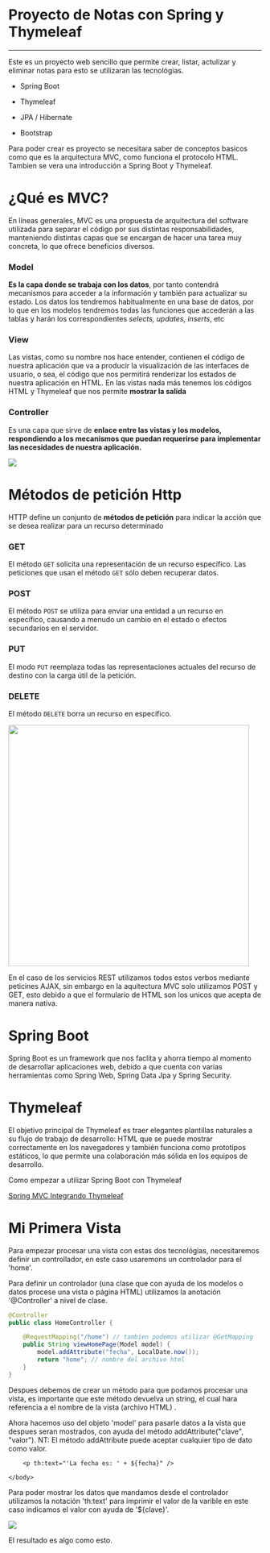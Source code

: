 # Proyecto de Notas con Spring y Thymeleaf

- - -  

Este es un proyecto web sencillo que permite crear, listar, actulizar y eliminar notas para esto se utilizaran las tecnológias.

- Spring Boot

- Thymeleaf

- JPA / Hibernate

- Bootstrap

Para poder crear es proyecto se necesitara saber de conceptos basicos como que es la arquitectura MVC, como funciona el protocolo HTML. Tambien se vera una introducción a Spring Boot y Thymeleaf.

# ¿Qué es MVC?

En líneas generales, MVC es una propuesta de arquitectura del software utilizada para separar el código por sus distintas responsabilidades, manteniendo distintas capas que se encargan de hacer una tarea muy concreta, lo que ofrece beneficios diversos.

### Model

**Es la capa donde se trabaja con los datos**, por tanto contendrá mecanismos para acceder a la información y también para actualizar su estado. Los datos los tendremos habitualmente en una base de datos, por lo que en los modelos tendremos todas las funciones que accederán a las tablas y harán los correspondientes *selects, updates, inserts*, etc

### View

Las vistas, como su nombre nos hace entender, contienen el código de nuestra aplicación que va a producir la visualización de las interfaces de usuario, o sea, el código que nos permitirá renderizar los estados de nuestra aplicación en HTML. En las vistas nada más tenemos los códigos HTML y Thymeleaf que nos permite **mostrar la salida**

### Controller

Es una capa que sirve de **enlace entre las vistas y los modelos, respondiendo a los mecanismos que puedan requerirse para implementar las necesidades de nuestra aplicación.** 

![](http://codingornot.com/wp-content/uploads/2017/10/mvc-modelo-vista-controlador.png)

# Métodos de petición Http

HTTP define un conjunto de **métodos de petición** para indicar la acción que se desea realizar para un recurso determinado

### GET

El método `GET` solicita una representación de un recurso específico. Las peticiones que usan el método `GET` sólo deben recuperar datos.

### POST

El método `POST` se utiliza para enviar una entidad a un recurso en específico, causando a menudo un cambio en el estado o efectos secundarios en el servidor.

### PUT

El modo `PUT` reemplaza todas las representaciones actuales del recurso de destino con la carga útil de la petición.

### DELETE

El método `DELETE` borra un recurso en específico.

<img title="" src="https://joanluk.files.wordpress.com/2015/08/blog-rest_.jpg" alt="" width="479" data-align="center">

En el caso de los servicios REST utilizamos todos estos verbos mediante peticines AJAX, sin embargo en la aquitectura MVC solo utilizamos POST y GET, esto debido a que el formulario de HTML son los unicos que acepta de manera nativa.

# Spring Boot

Spring Boot es un framework que nos faclita y ahorra tiempo al momento de desarrollar aplicaciones web, debido a que cuenta con varias herramientas como Spring Web, Spring Data Jpa y Spring Security.

# Thymeleaf

El objetivo principal de Thymeleaf es traer elegantes plantillas naturales a su flujo de trabajo de desarrollo: HTML que se puede mostrar correctamente en los navegadores y también funciona como prototipos estáticos, lo que permite una colaboración más sólida en los equipos de desarrollo.

Como empezar a utilizar Spring Boot con Thymeleaf

[Spring MVC Integrando Thymeleaf](http://acodigo.blogspot.com/2017/04/spring-mvc-integrando-thymeleaf.html)

# Mi Primera Vista

Para empezar procesar una vista con estas dos tecnológias, necesitaremos definir un controllador, en este caso usaremons un controlador para el 'home'.

Para definir un controlador (una clase que con ayuda de los modelos o datos procese una vista o página HTML) utilizamos la anotación '@Controller' a nivel de clase.

```java
@Controller
public class HomeController {

    @RequestMapping("/home") // tambien podemos utilizar @GetMapping
    public String viewHomePage(Model model) {
        model.addAttribute("fecha", LocalDate.now());
        return "home"; // nombre del archivo html
    }
}
```

Despues debemos de crear un método para que podamos procesar una vista, es importante que este método devuelva un string, el cual hara referencia a el nombre de la vista (archivo HTML) .

Ahora hacemos uso del objeto 'model' para pasarle datos a la vista que despues seran mostrados, con ayuda del método addAttribute("clave", "valor"). NT: El método addAttribute puede aceptar cualquier tipo de dato como valor.

<!DOCTYPE html>

<!DOCTYPE html>
<html xmlns:th="http://www.thymeleaf.org">
    <head>
        <meta charset="UTF-8"/>
        <title>Spring Thymeleaf</title>
    </head>
    <body>
        
        <p th:text="'La fecha es: ' + ${fecha}" />
        
    </body>
</html>

</html>

Para poder mostrar los datos que mandamos desde el controlador utilizamos la notación 'th:text' para imprimir el valor de la varible en este caso indicamos el valor con ayuda de '${clave}'.

![](https://lh3.googleusercontent.com/-5cLX8Y059nM/WN-gytRKZ-I/AAAAAAAACrE/-JAcQFMd_t8/s1600/image2.png)

El resultado es algo como esto.
